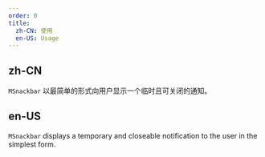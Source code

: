```yaml
---
order: 0
title:
  zh-CN: 使用
  en-US: Usage
---
```


## zh-CN

`MSnackbar` 以最简单的形式向用户显示一个临时且可关闭的通知。

## en-US

`MSnackbar` displays a temporary and closeable notification to the user in the simplest form.

